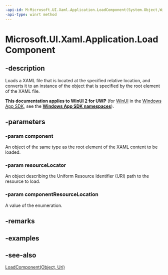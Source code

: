 ```yaml
---
-api-id: M:Microsoft.UI.Xaml.Application.LoadComponent(System.Object,Windows.Foundation.Uri,Microsoft.UI.Xaml.Controls.Primitives.ComponentResourceLocation)
-api-type: winrt method
---
```


<!-- Method syntax
public void LoadComponent(System.Object component, Windows.Foundation.Uri resourceLocator, Windows.UI.Xaml.Controls.Primitives.ComponentResourceLocation componentResourceLocation)
-->

# Microsoft.UI.Xaml.Application.LoadComponent

## -description
Loads a XAML file that is located at the specified relative location, and converts it to an instance of the object that is specified by the root element of the XAML file.

**This documentation applies to WinUI 2 for UWP** (for [WinUI](/windows/apps/winui/winui3/) in the [Windows App SDK](/windows/apps/windows-app-sdk/), see the **[Windows App SDK namespaces](/windows/windows-app-sdk/api/winrt/)**).

## -parameters
### -param component
An object of the same type as the root element of the XAML content to be loaded.

### -param resourceLocator
An object describing the Uniform Resource Identifier (URI) path to the resource to load.

### -param componentResourceLocation
A value of the enumeration.

## -remarks

## -examples

## -see-also
[LoadComponent(Object, Uri)](application_loadcomponent_444399260.md)
